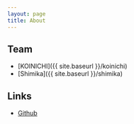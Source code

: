 ```yaml
---
layout: page
title: About
---
```



## Team

* [KOINICHI]({{ site.baseurl }}/koinichi)
* [Shimika]({{ site.baseurl }}/shimika)

## Links

* [Github](https://github.com/DevBako)


